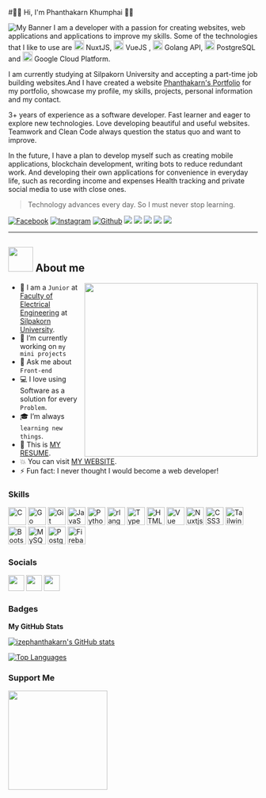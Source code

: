 #👋🏻 Hi, I'm Phanthakarn Khumphai 🦈✨

<img src="https://fastly.picsum.photos/id/3/1200/400.jpg?hmac=XWlEqxg-xZ15ftFQOnnydlMUa40_9B1Uot9BSnGfHu4" alt="My Banner">
I am a developer with a passion for creating websites, web applications and applications to improve my skills. Some of the technologies that I like to use are <a href="https://nuxtjs.org/" target="_blank" rel="noreferrer"><img src="https://raw.githubusercontent.com/danielcranney/readme-generator/main/public/icons/skills/nuxtjs-colored.svg" width="20" height="20" alt="Nuxtjs" /></a> NuxtJS, <a href="https://vuejs.org/" target="_blank" rel="noreferrer"><img src="https://raw.githubusercontent.com/danielcranney/readme-generator/main/public/icons/skills/vuejs-colored.svg" width="20" height="20" alt="Vue" /></a> VueJS , <a href="https://go.dev/doc/" target="_blank" rel="noreferrer"><img src="https://raw.githubusercontent.com/danielcranney/readme-generator/main/public/icons/skills/go-colored.svg" width="20" height="20" alt="Go" /></a> Golang API, <a href="https://www.postgresql.org/" target="_blank" rel="noreferrer"><img src="https://raw.githubusercontent.com/danielcranney/readme-generator/main/public/icons/skills/postgresql-colored.svg" width="20" height="20" alt="PostgreSQL" /></a> PostgreSQL and <a href="https://cloud.google.com/" target="_blank" rel="noreferrer"><img src="https://www.vectorlogo.zone/logos/google_cloud/google_cloud-icon.svg" width="20" height="20" alt="GoogleCloud" /></a> Google Cloud Platform.

I am currently studying at Silpakorn University and accepting a part-time job building websites.And I have created a website <a href="https://www.izephanthakarn.dev">Phanthakarn's Portfolio</a> for my portfolio, showcase my profile, my skills, projects, personal information and my contact.

3+ years of experience as a software developer. Fast learner and eager to explore new technologies. Love developing beautiful and useful websites. Teamwork and Clean Code always question the status quo and want to improve.

In the future, I have a plan to develop myself such as creating mobile applications, blockchain development, writing bots to reduce redundant work. And developing their own applications for convenience in everyday life, such as recording income and expenses Health tracking and private social media to use with close ones.

> Technology advances every day. So I must never stop learning.
<p>
  <a href="https://www.facebook.com/ize.phanthakarn.5"><img src="https://img.shields.io/badge/Facebook--_.svg?style=social&logo=facebook" alt="Facebook"></a>
  <a href="https://www.instagram.com/izeimize/"><img src="https://img.shields.io/badge/Instagram--_.svg?style=social&logo=Instagram" alt="Instagram"></a>
  <a href="https://github.com/IzePhanthakarn"><img src="https://img.shields.io/badge/Github--_.svg?style=social&logo=Github" alt="Github"></a>
  <img src="https://img.shields.io/badge/Age-21-crimson" />
  <img src="https://img.shields.io/badge/Frontend-NuxtJS-brightgreen" />
  <img src="https://img.shields.io/badge/Backend-Golang-blue" />
  <img src="https://img.shields.io/badge/Lives-Thailand-purple" />
  <img src="https://img.shields.io/badge/Languages-English%20%26%20Thai-brown" />
</p>
<hr>

## <img src = "https://github.com/7oSkaaa/7oSkaaa/blob/main/Images/about_me.gif?raw=true" width = 50px> About me

<picture> <img align="right" src="https://github.com/7oSkaaa/7oSkaaa/blob/main/Images/Right_Side.gif?raw=true" width = 350px></picture>
- 🌱 I am a `Junior` at [Faculty of Electrical Engineering](https://ee-eng.su.ac.th/) at [Silpakorn University](https://www.su.ac.th/).
- 🔭 I’m currently working on `my mini projects`
- 💬 Ask me about `Front-end`
- :computer: I love using Software as a solution for every `Problem`.
- :mortar_board: I’m  always `learning new things`.
- :orange_book: This is [MY RESUME](http://lnkiy.in/Ahmed_Hossam_Resume).
- :boom: You can visit [MY WEBSITE](https://www.izephanthakarn.dev).
- ⚡ Fun fact: I never thought I would become a web developer!


### Skills


<p align="left">
<a href="https://docs.microsoft.com/en-us/cpp/?view=msvc-170" target="_blank" rel="noreferrer"><img src="https://raw.githubusercontent.com/danielcranney/readme-generator/main/public/icons/skills/c-colored.svg" width="36" height="36" alt="C" /></a>
<a href="https://go.dev/doc/" target="_blank" rel="noreferrer"><img src="https://raw.githubusercontent.com/danielcranney/readme-generator/main/public/icons/skills/go-colored.svg" width="36" height="36" alt="Go" /></a>
<a href="https://git-scm.com/" target="_blank" rel="noreferrer"><img src="https://raw.githubusercontent.com/danielcranney/readme-generator/main/public/icons/skills/git-colored.svg" width="36" height="36" alt="Git" /></a>
<a href="https://developer.mozilla.org/en-US/docs/Web/JavaScript" target="_blank" rel="noreferrer"><img src="https://raw.githubusercontent.com/danielcranney/readme-generator/main/public/icons/skills/javascript-colored.svg" width="36" height="36" alt="JavaScript" /></a>
<a href="https://www.python.org/" target="_blank" rel="noreferrer"><img src="https://raw.githubusercontent.com/danielcranney/readme-generator/main/public/icons/skills/python-colored.svg" width="36" height="36" alt="Python" /></a>
<a href="https://www.r-project.org/" target="_blank" rel="noreferrer"><img src="https://raw.githubusercontent.com/danielcranney/readme-generator/main/public/icons/skills/rlang-colored.svg" width="36" height="36" alt="rlang" /></a>
<a href="https://www.typescriptlang.org/" target="_blank" rel="noreferrer"><img src="https://raw.githubusercontent.com/danielcranney/readme-generator/main/public/icons/skills/typescript-colored.svg" width="36" height="36" alt="TypeScript" /></a>
<a href="https://developer.mozilla.org/en-US/docs/Glossary/HTML5" target="_blank" rel="noreferrer"><img src="https://raw.githubusercontent.com/danielcranney/readme-generator/main/public/icons/skills/html5-colored.svg" width="36" height="36" alt="HTML5" /></a>
<a href="https://vuejs.org/" target="_blank" rel="noreferrer"><img src="https://raw.githubusercontent.com/danielcranney/readme-generator/main/public/icons/skills/vuejs-colored.svg" width="36" height="36" alt="Vue" /></a>
<a href="https://nuxtjs.org/" target="_blank" rel="noreferrer"><img src="https://raw.githubusercontent.com/danielcranney/readme-generator/main/public/icons/skills/nuxtjs-colored.svg" width="36" height="36" alt="Nuxtjs" /></a>
<a href="https://www.w3.org/TR/CSS/#css" target="_blank" rel="noreferrer"><img src="https://raw.githubusercontent.com/danielcranney/readme-generator/main/public/icons/skills/css3-colored.svg" width="36" height="36" alt="CSS3" /></a>
<a href="https://tailwindcss.com/" target="_blank" rel="noreferrer"><img src="https://raw.githubusercontent.com/danielcranney/readme-generator/main/public/icons/skills/tailwindcss-colored.svg" width="36" height="36" alt="TailwindCSS" /></a>
<a href="https://getbootstrap.com/" target="_blank" rel="noreferrer"><img src="https://raw.githubusercontent.com/danielcranney/readme-generator/main/public/icons/skills/bootstrap-colored.svg" width="36" height="36" alt="Bootstrap" /></a>
<a href="https://www.mysql.com/" target="_blank" rel="noreferrer"><img src="https://raw.githubusercontent.com/danielcranney/readme-generator/main/public/icons/skills/mysql-colored.svg" width="36" height="36" alt="MySQL" /></a>
<a href="https://www.postgresql.org/" target="_blank" rel="noreferrer"><img src="https://raw.githubusercontent.com/danielcranney/readme-generator/main/public/icons/skills/postgresql-colored.svg" width="36" height="36" alt="PostgreSQL" /></a>
<a href="https://firebase.google.com/" target="_blank" rel="noreferrer"><img src="https://raw.githubusercontent.com/danielcranney/readme-generator/main/public/icons/skills/firebase-colored.svg" width="36" height="36" alt="Firebase" /></a>
</p>


### Socials

<p align="left"> <a href="https://www.facebook.com/ize.phanthakarn.5" target="_blank" rel="noreferrer"><img src="https://raw.githubusercontent.com/danielcranney/readme-generator/main/public/icons/socials/facebook.svg" width="32" height="32" /></a> <a href="https://www.github.com/izephanthakarn" target="_blank" rel="noreferrer"><img src="https://raw.githubusercontent.com/danielcranney/readme-generator/main/public/icons/socials/github.svg" width="32" height="32" /></a> <a href="http://www.instagram.com/izeimize" target="_blank" rel="noreferrer"><img src="https://raw.githubusercontent.com/danielcranney/readme-generator/main/public/icons/socials/instagram.svg" width="32" height="32" /></a></p>

### Badges

<b>My GitHub Stats</b>

<a href="http://www.github.com/izephanthakarn"><img src="https://github-readme-stats.vercel.app/api?username=izephanthakarn&show_icons=true&hide=stars,contribs&count_private=true&title_color=ef4444&text_color=ffffff&icon_color=0891b2&bg_color=22272e&hide_border=true&show_icons=true" alt="izephanthakarn's GitHub stats" /></a>

<a href="https://github.com/izephanthakarn" align="left"><img src="https://github-readme-stats.vercel.app/api/top-langs/?username=izephanthakarn&langs_count=10&title_color=ef4444&text_color=ffffff&icon_color=0891b2&bg_color=22272e&hide_border=true&locale=en&custom_title=Top%20%Languages" alt="Top Languages" /></a>

### Support Me

<a href="https://www.buymeacoffee.com/izephanthakarn"><img src="https://cdn.buymeacoffee.com/buttons/v2/default-yellow.png" width="200" /></a>
